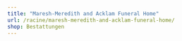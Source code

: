 ```yaml
---
title: "Maresh-Meredith and Acklam Funeral Home"
url: /racine/maresh-meredith-and-acklam-funeral-home/
shop: Bestattungen
---
```

